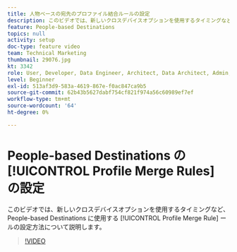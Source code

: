 ```yaml
---
title: 人物ベースの宛先のプロファイル結合ルールの設定
description: このビデオでは、新しいクロスデバイスオプションを使用するタイミングなど、People-based Destinations に使用するプロファイル結合ルールを設定する方法について説明します。
feature: People-based Destinations
topics: null
activity: setup
doc-type: feature video
team: Technical Marketing
thumbnail: 29076.jpg
kt: 3342
role: User, Developer, Data Engineer, Architect, Data Architect, Admin, Leader
level: Beginner
exl-id: 513af3d9-583a-4619-867e-f0ac847ca9b5
source-git-commit: 62b43b5627dabf754cf821f974a56c60989ef7ef
workflow-type: tm+mt
source-wordcount: '64'
ht-degree: 0%

---
```


# People-based Destinations の [!UICONTROL Profile Merge Rules] の設定

このビデオでは、新しいクロスデバイスオプションを使用するタイミングなど、People-based Destinations に使用する [!UICONTROL Profile Merge Rule] ールの設定方法について説明します。

>[!VIDEO](https://video.tv.adobe.com/v/29076/?quality=12)
